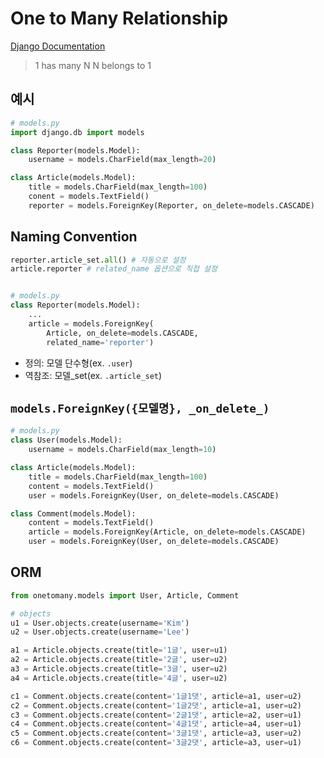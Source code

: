 # One to Many Relationship

[Django Documentation](https://docs.djangoproject.com/en/3.0/topics/db/queries/#one-to-many-relationships)

> 1 has many N
> N belongs to 1

## 예시

```py
# models.py
import django.db import models

class Reporter(models.Model):
    username = models.CharField(max_length=20)

class Article(models.Model):
    title = models.CharField(max_length=100)
    conent = models.TextField()
    reporter = models.ForeignKey(Reporter, on_delete=models.CASCADE)
```

## Naming Convention

```py
reporter.article_set.all() # 자동으로 설정
article.reporter # related_name 옵션으로 직접 설정
```

```py

# models.py
class Reporter(models.Model):
    ...
    article = models.ForeignKey(
        Article, on_delete=models.CASCADE,
        related_name='reporter')

```

- 정의: 모델 단수형(ex. `.user`)
- 역참조: 모델\_set(ex. `.article_set`)

## `models.ForeignKey({모델명}, _on_delete_)`

```py
# models.py
class User(models.Model):
    username = models.CharField(max_length=10)

class Article(models.Model):
    title = models.CharField(max_length=100)
    content = models.TextField()
    user = models.ForeignKey(User, on_delete=models.CASCADE)

class Comment(models.Model):
    content = models.TextField()
    article = models.ForeignKey(Article, on_delete=models.CASCADE)
    user = models.ForeignKey(User, on_delete=models.CASCADE)

```

## ORM

```py
from onetomany.models import User, Article, Comment

# objects
u1 = User.objects.create(username='Kim')
u2 = User.objects.create(username='Lee')

a1 = Article.objects.create(title='1글', user=u1)
a2 = Article.objects.create(title='2글', user=u2)
a3 = Article.objects.create(title='3글', user=u2)
a4 = Article.objects.create(title='4글', user=u2)

c1 = Comment.objects.create(content='1글1댓', article=a1, user=u2)
c2 = Comment.objects.create(content='1글2댓', article=a1, user=u2)
c3 = Comment.objects.create(content='2글1댓', article=a2, user=u1)
c4 = Comment.objects.create(content='4글1댓', article=a4, user=u1)
c5 = Comment.objects.create(content='3글1댓', article=a3, user=u2)
c6 = Comment.objects.create(content='3글2댓', article=a3, user=u1)

```
